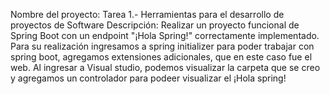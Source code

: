 Nombre del proyecto: Tarea 1.- Herramientas para el desarrollo de proyectos de Software
Descripción: Realizar un proyecto funcional de Spring Boot con un endpoint "¡Hola Spring!" correctamente implementado.
Para su realización ingresamos a spring initializer para poder trabajar con spring boot, agregamos extensiones adicionales, que en este caso fue el web.
Al ingresar a Visual studio, podemos visualizar la carpeta que se creo y agregamos un controlador para podeer visualizar el ¡Hola spring!
